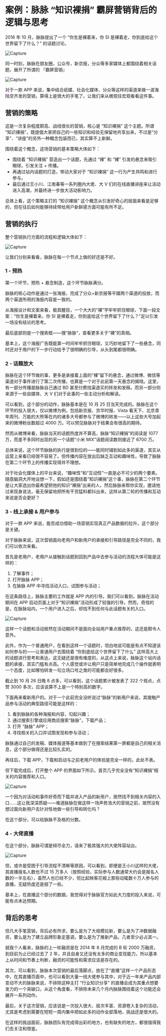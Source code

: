 # 案例：脉脉 “知识裸捐” 霸屏营销背后的逻辑与思考

2016 年 10 月，脉脉提出了一个 “你生是裸着来，你 SI 是裸着走，你到底给这个世界留下了什么？” 的话题讨论。

![Capture](https://i.imgur.com/YIf8T80.png)

同一时刻，脉脉在朋友圈，公众号，新京报，分众等多家媒体上都围绕着相关话题，展开了所谓的 『霸屏营销』

![Capture](https://i.imgur.com/Jk9NdyC.png)

对于一款 APP 来说，集中结合纸媒、社会化媒体、分众等这样的渠道来做一波海陆空齐发的营销，算得上是很大的手笔了。让我们来从微观往宏观看看这件事。

## 营销的策略

这是一次复杂程度颇高、战线很长的营销，核心是 “知识裸捐” 这个主题。所谓 “知识裸捐”，既提倡大家把自己的一些知识和经验无保留地共享出来，不过是“分享”、“讲座”的另外一种概念包装而已，其实算不上新鲜。

围绕着这个概念，这场营销的基本策略大体如下：

- 围绕着 “知识裸捐” 营造出一个话题，先通过 “裸” 和 “裸” 引发的悬念来吸引眼球，引发关注 + 传播。
- 再通过站内话题的打造，带动大家对于 “知识裸捐” 这一行为产生共鸣和进行参与。
- 最后通过王小川、江南春等一系列圈内大佬、大 V 们的在线直播讲座来让活动进入高潮，并最终进一步放大活动影响力。

总体上看，这个策略主打的 “知识裸捐” 这个概念从引发好奇心的层面来看是足够的，但在往后如何能够持续带给用户新鲜感方面可能有所不足。

## 营销的执行

整个营销执行方面的流程和逻辑大体如下：

![Capture](https://i.imgur.com/XFtpzpK.png)

让我们分别来看看，脉脉在每一个节点上做的好还是不好。

### 1 - 预热

第一个环节，预热 + 悬念制造，这个环节脉脉满分。

脉脉的核心动作是通过一张海报，完成了分众+新京报等平媒两个渠道的投放，而两个渠道所用的海报内容是一致的。

从海报设计和文案来看，极其醒目，一个大大的“裸”字牢牢抓住眼球，下面一段文案：“你生是裸着来，你 SI 是裸着走，你到底给这个世界留下了什么？”足以引发一场没有结论的思考。

最后底部则是一个搜索框——搜“脉脉”，查看更多关于“裸”的真相。

基本上，这个海报广告既能第一时间牢牢抓住眼球，又巧妙地留下了一些悬念，同时还对于用户的下一步行动给予了很明确的引导，从头到尾都很明确。

### 2 - 话题放大

脉脉在这个环节做的事，更多是承接着上面的“裸”留下的悬念，通过微博、微信等渠道对于事件进行了第二次传播，也算是一个对于此前第一天悬念的揭晓。这里，有一部分传播是脉脉自己通过 BD 甚至付费找渠道买的转发和发稿，而另一部分则来源于一些自媒体、大 V 们对于此事的一些主动分析和解读。

可以看到，这个部分的动作，脉脉基本是在 10 月 25 日当天完成的。脉脉在这个环节的投入很大，仅以微博为例，包括新京报、京华时报、Vista 看天下、北京青年周刊、万能的大熊等在内的诸多大号都参与了微博的转发——以上这些大号加起来的微博粉丝数超过 4000 万。可以预见脉脉对于结果会有很高的期待。

然而从微博来看，脉脉当天的话题热度并不算高，脉脉“知识裸捐”的阅读是 1077 万，而差不多同时出现的另一个话题“小米 MIX”话题阅读数则接近了 6700 万。

总体来说，这个环节脉脉的执行是很到位的——能同时铺到如此多的渠道，其实从运营上来看已经很不容易了。但传播内容在放出后缺乏互动和趣味性，导致了脉脉在第二个环节上的传播实现得并不理想。

对于社会化媒体上的平台来说，“趣味性”和“互动性”一直是必不可少的两个要素。随意脑洞大开地设想一下，假如还是围绕着“知识裸捐”这个事，脉脉在第二个环节是让大家选出你最希望把他的知识“裸捐”出来的人，然后脉脉来帮你实现，邀请他过来现身说法，毫无保留地把所有干货猛料都抖出来，这样从第二轮的传播和互动来说是否会更好？

### 3 - 线上承接 & 用户参与

对于一款 APP 来说，能否成功借助一场营销实现真正产品数据的拉升，这个部分是关键。

对于脉脉来说，这次营销面向老用户和新用户的承接和引导路径是完全不同的，我们可以依次来看。

首先是老用户，老用户从接触到话题到回到产品中去参与活动的流程大体可能是这样的：

1. 了解事件；
2. 打开脉脉 APP；
3. 在脉脉 APP 中寻找活动入口，试图参与活动；

在这条路径上，脉脉主要的工作就是 APP 内的引导。我们可以看到，脉脉在活动期间在 APP 启动页面上对于“知识裸捐”活动形成了较强的引导。然而，奇怪的是，在脉脉站内，一个用户进入之后，却找不到任何与此话题有关的入口。

![Capture](https://i.imgur.com/VZZa6L3.png)

这样一个话题和活动居然在活动期间不是面向全站用户重点推荐的，这还是颇令人意外。

此外，作为一个普通用户，在看到这样一个话题时，坦白地说可能是有点不知道该如何参与的——让普通用户去围绕着 “你到底给这个世界留下了什么” 这样高大上的话题进行思考和表达，这无疑还是很有难度的，从这点上来说，脉脉这个站内话题的承接，其实门槛有点高。个人感觉或许让用户只是简单地完成几个操作就表明一个态度，比如哪怕转发一句立场口号之类的可能都会好很多。

截止到 10 月 26 日晚 8 点多，可以看到，这个话题累计被发表了 322 个观点，点赞 3000 多次，应该说算不上是一个特别高的数字。

下面再来看新用户的。对于一个此前完全没听说过“脉脉”的新用户来说，其接触产品参与活动的典型路径可能是这样的：

1. 看到脉脉的各种海报和内容，勾起兴趣；
2. 通过搜索引擎或应用商店搜索“脉脉”，下载产品；
3. 打开 “脉脉” APP；
4. 寻找相关的入口并试图发现和参与活动；

脉脉通过自己的发稿、媒体报道等基本做到了在搜索结果第一屏都是自己的相关消息，这个部分做得还是比较扎实的。

再往后，下载 APP，下载和启动与之前老用户的体验是完全一样的，此处不表。

但下载完成后，打开整个 APP 的界面如下所示。首页几乎完全没有“知识裸捐”相关的内容推荐和入口。

![Capture](https://i.imgur.com/cbVNNrf.png)

一个因为对活动和事件好奇而下载并进入产品的新用户，居然找不到相关内容的入口……这让我深深质疑——难道脉脉在做这样一场声势浩大的营销之前，居然没有想过面向新用户去针对性地做一些引导和转化吗？

在这个部分，可以给脉脉不及格的分数。

### 4 - 大佬直播

在这个部分，脉脉可谓是倾尽全力，请来了极其强大的大佬阵容站台。

![Capture](https://i.imgur.com/9bAETgx.png)

但，或许是受困于引导流程不清晰等原因，可以看到，即便是王小川这样的大佬，其直播报名人数也不过 15 万多人（按照经验，实际参与人数通常大约会是报名人数的一半左右），虽然人也已经不少，但比起映客花椒上那些动辄数十万人参与的直播，无疑热度还是弱了一些。

基本上，在直播这个部分的数据，我觉得对于脉脉官方如此大力度的投入来说，可能有点未达预期。

## 背后的思考

但凡大手笔营销，背后必有所求，要么是为了大规模拉新，要么是为了冲数据融资，要么是为了建立品牌形象定基调，要么是为了推新产品，几者至少必占其一。

就我个人看来，脉脉的上一轮融资是在 2014 年 8 月完成的 B 轮 2000 万融资，到目前为止已经过去了 2 年，并且自身又还没有太多的商业变现能力，所以基本上从时间和节奏上判断，融资的可能性和需求应该是存在的。

其次，可以看到，脉脉本次营销的最后落脚点，放在了“直播”这样一个产品形态中，在其直播页面中，也可以看到大量一线大佬参与其中，对于近一年来产品内部变动不大的脉脉来说，不排除这种主打 “行业知识分享” 的直播会成为其重点想要发力的一个突破口，从这个角度看，不排除未来几个月内脉脉围绕着这个功能还会展开一系列动作。

最后，关于这次营销，应该说是一次投入很大、层次丰富、资源卷入复杂的活动，尤其是考虑到需要在短短一周内集中把如此多的动作全部落地，挑战还是很大的。

在这样的挑战面前，脉脉团队有完成得出彩的地方，也有缺失的地方，都很值得我们去关注和借鉴。
